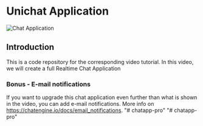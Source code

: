 # Unichat Application

![Chat Application](https://i.ibb.co/GJwyy9m/Bv9-Js3-QLOLY-HD.jpg)

## Introduction
This is a code repository for the corresponding video tutorial. In this video, we will create a full Realtime Chat Application

### Bonus - E-mail notifications
If you want to upgrade this chat application even further than what is shown in the video, you can add e-mail notifications. More info on https://chatengine.io/docs/email_notifications.
"# chatapp-pro" 
"# chatapp-pro" 
